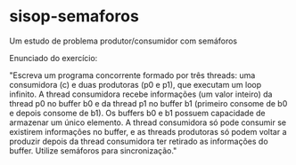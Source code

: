 # sisop-semaforos
Um estudo de problema produtor/consumidor com semáforos

Enunciado do exercício:

"Escreva um programa concorrente formado por três threads: uma consumidora (c) e duas produtoras (p0 e p1), que executam um loop infinito. A thread consumidora recebe informações (um valor inteiro) da thread p0 no buffer b0 e da thread p1 no buffer b1 (primeiro consome de b0 e depois consome de b1). Os buffers b0 e b1 possuem capacidade de armazenar um único elemento. A thread consumidora só pode consumir se existirem informações no buffer, e as threads produtoras só podem voltar a produzir depois da thread consumidora ter retirado as informações do buffer. Utilize semáforos para sincronização."
